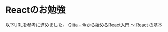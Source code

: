 # Reactのお勉強
以下URLを参考に進めました。
[Qiita - 今から始めるReact入門 〜 React の基本](https://qiita.com/TsutomuNakamura/items/72d8cf9f07a5a30be048)
